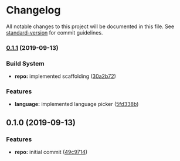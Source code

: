 # Changelog

All notable changes to this project will be documented in this file. See [standard-version](https://github.com/conventional-changelog/standard-version) for commit guidelines.

### [0.1.1](https://github.com/opa-oz/pokemon-set-selector/compare/v0.1.0...v0.1.1) (2019-09-13)


### Build System

* **repo:** implemented scaffolding ([30a2b72](https://github.com/opa-oz/pokemon-set-selector/commit/30a2b72))


### Features

* **language:** implemented language picker ([5fd338b](https://github.com/opa-oz/pokemon-set-selector/commit/5fd338b))

## 0.1.0 (2019-09-13)


### Features

* **repo:** initial commit ([49c9714](https://github.com/opa-oz/pokemon-set-selector/commit/49c9714))
